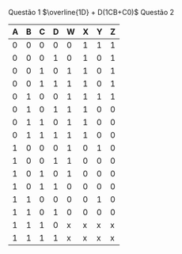 Questão 1
$\overline{1D} + D(1CB+C0)$
Questão 2



| A   | B   | C   | D   | W   | X   | Y   | Z   |
| --- | --- | --- | --- | --- | --- | --- | --- |
| 0   | 0   | 0   | 0   | 0   | 1   | 1   | 1   |
| 0   | 0   | 0   | 1   | 0   | 1   | 0   | 1   |
| 0   | 0   | 1   | 0   | 1   | 1   | 0   | 1   |
| 0   | 0   | 1   | 1   | 1   | 1   | 0   | 1   |
| 0   | 1   | 0   | 0   | 1   | 1   | 1   | 1   |
| 0   | 1   | 0   | 1   | 1   | 1   | 0   | 0   |
| 0   | 1   | 1   | 0   | 1   | 1   | 0   | 0   |
| 0   | 1   | 1   | 1   | 1   | 1   | 0   | 0   |
| 1   | 0   | 0   | 0   | 1   | 0   | 1   | 0   |
| 1   | 0   | 0   | 1   | 1   | 0   | 0   | 0   |
| 1   | 0   | 1   | 0   | 1   | 0   | 0   | 0   |
| 1   | 0   | 1   | 1   | 0   | 0   | 0   | 0   |
| 1   | 1   | 0   | 0   | 0   | 0   | 1   | 0   |
| 1   | 1   | 0   | 1   | 0   | 0   | 0   | 0   |
| 1   | 1   | 1   | 0   | x   | x   | x   | x   |
| 1   | 1   | 1   | 1   | x   | x   | x   | x   |
